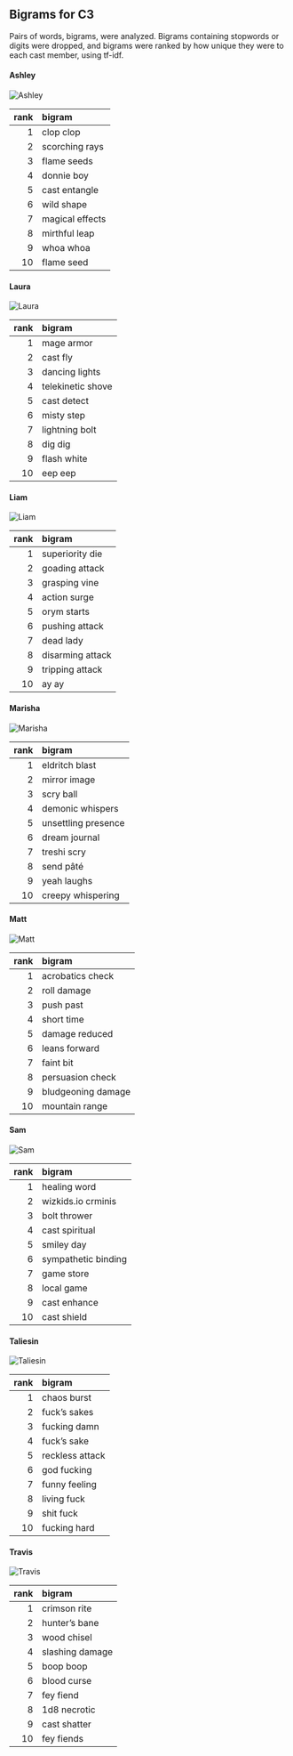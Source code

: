 
## Bigrams for C3

Pairs of words, bigrams, were analyzed. Bigrams containing stopwords or
digits were dropped, and bigrams were ranked by how unique they were to
each cast member, using tf-idf.

#### Ashley

![Ashley](../plots/bigramClouds/C3/C3ASHLEY.png)

| rank | bigram          |
| ---: | :-------------- |
|    1 | clop clop       |
|    2 | scorching rays  |
|    3 | flame seeds     |
|    4 | donnie boy      |
|    5 | cast entangle   |
|    6 | wild shape      |
|    7 | magical effects |
|    8 | mirthful leap   |
|    9 | whoa whoa       |
|   10 | flame seed      |

#### Laura

![Laura](../plots/bigramClouds/C3/C3LAURA.png)

| rank | bigram            |
| ---: | :---------------- |
|    1 | mage armor        |
|    2 | cast fly          |
|    3 | dancing lights    |
|    4 | telekinetic shove |
|    5 | cast detect       |
|    6 | misty step        |
|    7 | lightning bolt    |
|    8 | dig dig           |
|    9 | flash white       |
|   10 | eep eep           |

#### Liam

![Liam](../plots/bigramClouds/C3/C3LIAM.png)

| rank | bigram           |
| ---: | :--------------- |
|    1 | superiority die  |
|    2 | goading attack   |
|    3 | grasping vine    |
|    4 | action surge     |
|    5 | orym starts      |
|    6 | pushing attack   |
|    7 | dead lady        |
|    8 | disarming attack |
|    9 | tripping attack  |
|   10 | ay ay            |

#### Marisha

![Marisha](../plots/bigramClouds/C3/C3MARISHA.png)

| rank | bigram              |
| ---: | :------------------ |
|    1 | eldritch blast      |
|    2 | mirror image        |
|    3 | scry ball           |
|    4 | demonic whispers    |
|    5 | unsettling presence |
|    6 | dream journal       |
|    7 | treshi scry         |
|    8 | send pâté           |
|    9 | yeah laughs         |
|   10 | creepy whispering   |

#### Matt

![Matt](../plots/bigramClouds/C3/C3MATT.png)

| rank | bigram             |
| ---: | :----------------- |
|    1 | acrobatics check   |
|    2 | roll damage        |
|    3 | push past          |
|    4 | short time         |
|    5 | damage reduced     |
|    6 | leans forward      |
|    7 | faint bit          |
|    8 | persuasion check   |
|    9 | bludgeoning damage |
|   10 | mountain range     |

#### Sam

![Sam](../plots/bigramClouds/C3/C3SAM.png)

| rank | bigram              |
| ---: | :------------------ |
|    1 | healing word        |
|    2 | wizkids.io crminis  |
|    3 | bolt thrower        |
|    4 | cast spiritual      |
|    5 | smiley day          |
|    6 | sympathetic binding |
|    7 | game store          |
|    8 | local game          |
|    9 | cast enhance        |
|   10 | cast shield         |

#### Taliesin

![Taliesin](../plots/bigramClouds/C3/C3TALIESIN.png)

| rank | bigram          |
| ---: | :-------------- |
|    1 | chaos burst     |
|    2 | fuck’s sakes    |
|    3 | fucking damn    |
|    4 | fuck’s sake     |
|    5 | reckless attack |
|    6 | god fucking     |
|    7 | funny feeling   |
|    8 | living fuck     |
|    9 | shit fuck       |
|   10 | fucking hard    |

#### Travis

![Travis](../plots/bigramClouds/C3/C3TRAVIS.png)

| rank | bigram          |
| ---: | :-------------- |
|    1 | crimson rite    |
|    2 | hunter’s bane   |
|    3 | wood chisel     |
|    4 | slashing damage |
|    5 | boop boop       |
|    6 | blood curse     |
|    7 | fey fiend       |
|    8 | 1d8 necrotic    |
|    9 | cast shatter    |
|   10 | fey fiends      |
